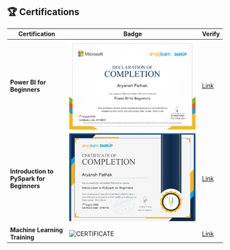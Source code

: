 ## 🏆 Certifications  
| Certification | Badge | Verify |  
|---------------|-------|--------|  
| **Power BI for Beginners** | ![CERTIFICATE](power_bi_for_beginners_jpg.jpg) | [Link](https://simpli-web.app.link/e/8TG4oUGZCVb) |  
| **Introduction to PySpark for Beginners** | ![CERTIFICATE](introduction_to_pyspark_for_beginners_jpg.jpg) | [Link](https://simpli-web.app.link/e/n4msnZXtDVb) |  
| **Machine Learning Training** | ![CERTIFICATE]() | [Link](https://simpli-web.app.link/e/n4msnZXtDVb) |  
